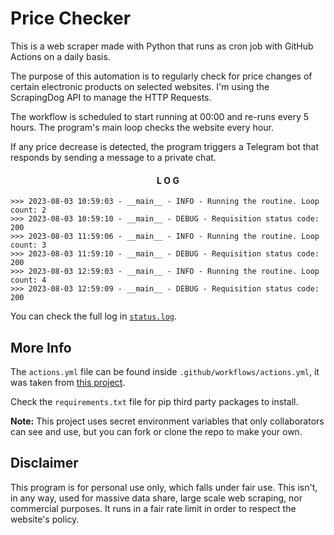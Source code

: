 # Price Checker
This is a web scraper made with Python that runs as cron job with GitHub Actions on a daily basis.

The purpose of this automation is to regularly check for price changes of certain electronic products on selected websites. I'm using the ScrapingDog API to manage the HTTP Requests.

The workflow is scheduled to start running at 00:00 and re-runs every 5 hours. The program's main loop checks the website every hour.

If any price decrease is detected, the program triggers a Telegram bot that responds by sending a message to a private chat.

<div align="center" >

#### L O G

</div>

```
>>> 2023-08-03 10:59:03 - __main__ - INFO - Running the routine. Loop count: 2
>>> 2023-08-03 10:59:10 - __main__ - DEBUG - Requisition status code: 200
>>> 2023-08-03 11:59:06 - __main__ - INFO - Running the routine. Loop count: 3
>>> 2023-08-03 11:59:10 - __main__ - DEBUG - Requisition status code: 200
>>> 2023-08-03 12:59:03 - __main__ - INFO - Running the routine. Loop count: 4
>>> 2023-08-03 12:59:09 - __main__ - DEBUG - Requisition status code: 200
```

You can check the full log in [`status.log`](./status.log).

## More Info

The `actions.yml` file can be found inside `.github/workflows/actions.yml`, it was taken from [this project](https://github.com/patrickloeber/python-github-action-template).

Check the `requirements.txt` file for pip third party packages to install.

<strong>Note:</strong> This project uses secret environment variables that only collaborators can see and use, but you can fork or clone the repo to make your own. 

## Disclaimer
This program is for personal use only, which falls under fair use. This isn't, in any way, used for massive data share, large scale web scraping, nor commercial purposes. It runs in a fair rate limit in order to respect the website's policy.